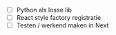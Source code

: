- [ ] Python als losse lib
- [ ] React style factory registratie
- [ ] Testen / werkend maken in Next
